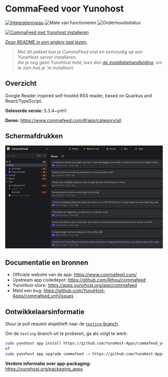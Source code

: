 <!--
NB: Deze README is automatisch gegenereerd door <https://github.com/YunoHost/apps/tree/master/tools/readme_generator>
Hij mag NIET handmatig aangepast worden.
-->

# CommaFeed voor Yunohost

[![Integratieniveau](https://apps.yunohost.org/badge/integration/commafeed)](https://ci-apps.yunohost.org/ci/apps/commafeed/)
![Mate van functioneren](https://apps.yunohost.org/badge/state/commafeed)
![Onderhoudsstatus](https://apps.yunohost.org/badge/maintained/commafeed)

[![CommaFeed met Yunohost installeren](https://install-app.yunohost.org/install-with-yunohost.svg)](https://install-app.yunohost.org/?app=commafeed)

*[Deze README in een andere taal lezen.](./ALL_README.md)*

> *Met dit pakket kun je CommaFeed snel en eenvoudig op een YunoHost-server installeren.*  
> *Als je nog geen YunoHost hebt, lees dan [de installatiehandleiding](https://yunohost.org/install), om te zien hoe je 'm installeert.*

## Overzicht

Google Reader inspired self-hosted RSS reader, based on Quarkus and React/TypeScript.

**Geleverde versie:** 5.3.4~ynh1

**Demo:** <https://www.commafeed.com/#/app/category/all>

## Schermafdrukken

![Schermafdrukken van CommaFeed](./doc/screenshots/screenshot.png)

## Documentatie en bronnen

- Officiele website van de app: <https://www.commafeed.com/>
- Upstream app codedepot: <https://github.com/Athou/commafeed>
- YunoHost-store: <https://apps.yunohost.org/app/commafeed>
- Meld een bug: <https://github.com/YunoHost-Apps/commafeed_ynh/issues>

## Ontwikkelaarsinformatie

Stuur je pull request alsjeblieft naar de [`testing`-branch](https://github.com/YunoHost-Apps/commafeed_ynh/tree/testing).

Om de `testing`-branch uit te proberen, ga als volgt te werk:

```bash
sudo yunohost app install https://github.com/YunoHost-Apps/commafeed_ynh/tree/testing --debug
of
sudo yunohost app upgrade commafeed -u https://github.com/YunoHost-Apps/commafeed_ynh/tree/testing --debug
```

**Verdere informatie over app-packaging:** <https://yunohost.org/packaging_apps>
